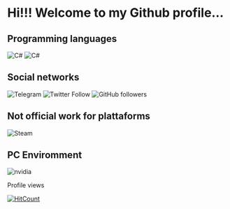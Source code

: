# Hi!!! Welcome to my Github profile...

## Programming languages
![C#](https://img.shields.io/badge/c%23-%23239120.svg?style=for-the-badge&logo=c-sharp&logoColor=white)
![C#](https://img.shields.io/badge/.NET-5C2D91?style=for-the-badge&logo=.net&logoColor=white)

## Social networks
![Telegram](https://img.shields.io/badge/Telegram-2CA5E0?style=for-the-badge&logo=telegram&logoColor=white)
![Twitter Follow](https://img.shields.io/twitter/follow/ggjnez92?logo=twitter&style=for-the-badge)
![GitHub followers](https://img.shields.io/github/followers/Hackerprod?logo=github&style=for-the-badge)

## Not official work for plattaforms 
![Steam](https://img.shields.io/badge/steam-%23000000.svg?style=for-the-badge&logo=steam&logoColor=white)

## PC Enviromment
![nvidia](https://img.shields.io/badge/NVIDIA-GTX1650-76B900?style=for-the-badge&logo=nvidia&logoColor=white)

Profile views

[![HitCount](https://views.whatilearened.today/views/github/hackerprod/creative-profile-readme.svg)](https://github.com/hackerprod/hackerprod) 

